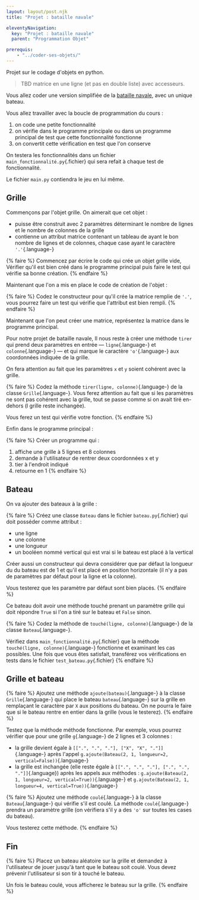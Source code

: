 ```yaml
---
layout: layout/post.njk 
title: "Projet : bataille navale"

eleventyNavigation:
  key: "Projet : bataille navale"
  parent: "Programmation Objet"

prerequis:
    - "../coder-ses-objets/"
---
```


<!-- début résumé -->

Projet sur le codage d'objets en python.

<!-- end résumé -->

> TBD matrice en une ligne (et pas en double liste) avec accesseurs.

Vous allez coder une version simplifiée de la [bataille navale](https://fr.wikipedia.org/wiki/Bataille_navale_(jeu)), avec un unique bateau.

Vous allez travailler avec la boucle de programmation du cours :

1. on code une petite fonctionnalité
2. on vérifie dans le programme principale ou dans un programme principal de test que cette fonctionnalité fonctionne
3. on convertit cette vérification en test que l'on conserve

On testera les fonctionnalités dans un fichier `main_fonctionnalité.py`{.fichier} qui sera refait à chaque test de fonctionnalité.

Le fichier `main.py` contiendra le jeu en lui même.

## Grille

Commençons par l'objet grille. On aimerait que cet objet :

* puisse être construit avec 2 paramètres déterminant le nombre de lignes et le nombre de colonnes de la grille
* contienne un attribut matrice contenant un tableau de ayant le bon nombre de lignes et de colonnes, chaque case ayant le caractère `'.'`{.language-}

{% faire %}
Commencez par écrire le code qui crée un objet grille vide, Vérifier qu'il est bien créé dans le programme principal puis faire le test qui vérifie sa bonne création.
{% endfaire %}

Maintenant que l'on a mis en place le code de création de l'objet :

{% faire %}
Codez le constructeur pour qu'il crée la matrice remplie de `'.'`, vous pourrez faire un test qui vérifie que l'attribut est bien rempli.
{% endfaire %}

Maintenant que l'on peut créer une matrice, représentez la matrice dans le programme principal.

Pour notre projet de bataille navale, Il nous reste à créer une méthode `tirer` qui prend deux paramètres en entrée — `ligne`{.language-} et `colonne`{.language-} — et qui marque le caractère `'o'`{.language-} aux coordonnées indiquée de la grille.

On fera attention au fait que les paramètres `x` et `y`  soient cohérent avec la grille.

{% faire %}
Codez la méthode `tirer(ligne, colonne)`{.language-} de la classe `Grille`{.language-}. Vous ferez attention au fait que si les paramètres ne sont pas cohérent avec la grille, tout se passe comme si on avait tiré en-dehors (l grille reste inchangée).

Vous ferez un test qui vérifie votre fonction.
{% endfaire %}

Enfin dans le programme principal :

{% faire %}
Créer un programme qui :

1. affiche une grille à 5 lignes et 8 colonnes
2. demande à l'utilisateur de rentrer deux coordonnées x et y
3. tier à l'endroit indiqué
4. retourne en 1
{% endfaire %}

## Bateau

On va ajouter des bateaux à la grille :

{% faire %}
Créez une classe `Bateau` dans le fichier `bateau.py`{.fichier}  qui doit posséder comme attribut :

* une ligne
* une colonne
* une longueur
* un booléen nommé vertical qui est vrai si le bateau est placé à la vertical

Créer aussi un constructeur qui devra considérer que par défaut la longueur du du bateau est de 1 et qu'il est placé en position horizontale (il n'y a pas de paramètres par défaut pour la ligne et la colonne).

Vous testerez que les paramètre par défaut sont bien placés.
{% endfaire %}

Ce bateau doit avoir une méthode touché prenant un paramètre grille qui doit répondre `True` si l'on a tiré sur le bateau
et `False` sinon.

{% faire %}
Codez la méthode de `touché(ligne, colonne)`{.language-} de la classe `Bateau`{.language-}.

Vérifiez dans `main_fonctionnalité.py`{.fichier} que la méthode `touché(ligne, colonne)`{.language-} fonctionne et examinant les cas possibles. Une fois que vous êtes satisfait, transférez vos vérifications en tests dans le fichier `test_bateau.py`{.fichier}
{% endfaire %}

## Grille et bateau

{% faire %}
Ajoutez une méthode `ajoute(bateau)`{.language-} à la classe `Grille`{.language-} qui place le bateau `bateau`{.language-} sur la grille en remplaçant le caractère par `X` aux positions du bateau. On ne pourra le faire que si le bateau rentre en entier dans la grille (vous le testerez).
{% endfaire %}

Testez que la méthode  méthode fonctionne. Par exemple, vous pourrez vérifier que pour une grille `g`{.language-} de 2 lignes et 3 colonnes :

* la grille devient égale à `[[".", ".", "."], ["X", "X", "."]]`{.language-} après l'appel `g.ajoute(Bateau(2, 1, longueur=2, vertical=False))`{.language-}
* la grille est inchangée (elle reste égale à  `[[".", ".", "."], [".", ".", "."]]`{.language}) après les appels aux méthodes : `g.ajoute(Bateau(2, 1, longueur=2, vertical=True))`{.language-} et `g.ajoute(Bateau(2, 1, longueur=4, vertical=True))`{.language-}

{% faire %}
Ajoutez une méthode `coulé`{.language-} à la classe `Bateau`{.language-} qui vérifie s'il est coulé. La méthode `coulé`{.language-} prendra un paramètre grille (on vérifiera s'il y a des `'o'` sur toutes les cases du bateau).

Vous testerez cette méthode.
{% endfaire %}

## Fin

{% faire %}
Placez un bateau aléatoire sur la grille et demandez à l'utilisateur de jouer jusqu'à tant que le bateau soit coulé. Vous devez prévenir l'utilisateur si son tir à touché le bateau.

Un fois le bateau coulé, vous afficherez le bateau sur la grille.
{% endfaire %}
